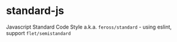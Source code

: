 # standard-js
Javascript Standard Code Style a.k.a. `feross/standard` - using eslint, support `flet/semistandard`

